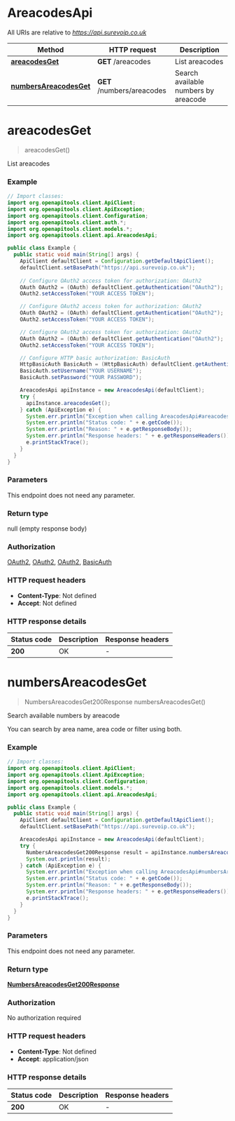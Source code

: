 # AreacodesApi

All URIs are relative to *https://api.surevoip.co.uk*

| Method | HTTP request | Description |
|------------- | ------------- | -------------|
| [**areacodesGet**](AreacodesApi.md#areacodesGet) | **GET** /areacodes | List areacodes |
| [**numbersAreacodesGet**](AreacodesApi.md#numbersAreacodesGet) | **GET** /numbers/areacodes | Search available numbers by areacode |


<a id="areacodesGet"></a>
# **areacodesGet**
> areacodesGet()

List areacodes

### Example
```java
// Import classes:
import org.openapitools.client.ApiClient;
import org.openapitools.client.ApiException;
import org.openapitools.client.Configuration;
import org.openapitools.client.auth.*;
import org.openapitools.client.models.*;
import org.openapitools.client.api.AreacodesApi;

public class Example {
  public static void main(String[] args) {
    ApiClient defaultClient = Configuration.getDefaultApiClient();
    defaultClient.setBasePath("https://api.surevoip.co.uk");
    
    // Configure OAuth2 access token for authorization: OAuth2
    OAuth OAuth2 = (OAuth) defaultClient.getAuthentication("OAuth2");
    OAuth2.setAccessToken("YOUR ACCESS TOKEN");

    // Configure OAuth2 access token for authorization: OAuth2
    OAuth OAuth2 = (OAuth) defaultClient.getAuthentication("OAuth2");
    OAuth2.setAccessToken("YOUR ACCESS TOKEN");

    // Configure OAuth2 access token for authorization: OAuth2
    OAuth OAuth2 = (OAuth) defaultClient.getAuthentication("OAuth2");
    OAuth2.setAccessToken("YOUR ACCESS TOKEN");

    // Configure HTTP basic authorization: BasicAuth
    HttpBasicAuth BasicAuth = (HttpBasicAuth) defaultClient.getAuthentication("BasicAuth");
    BasicAuth.setUsername("YOUR USERNAME");
    BasicAuth.setPassword("YOUR PASSWORD");

    AreacodesApi apiInstance = new AreacodesApi(defaultClient);
    try {
      apiInstance.areacodesGet();
    } catch (ApiException e) {
      System.err.println("Exception when calling AreacodesApi#areacodesGet");
      System.err.println("Status code: " + e.getCode());
      System.err.println("Reason: " + e.getResponseBody());
      System.err.println("Response headers: " + e.getResponseHeaders());
      e.printStackTrace();
    }
  }
}
```

### Parameters
This endpoint does not need any parameter.

### Return type

null (empty response body)

### Authorization

[OAuth2](../README.md#OAuth2), [OAuth2](../README.md#OAuth2), [OAuth2](../README.md#OAuth2), [BasicAuth](../README.md#BasicAuth)

### HTTP request headers

 - **Content-Type**: Not defined
 - **Accept**: Not defined

### HTTP response details
| Status code | Description | Response headers |
|-------------|-------------|------------------|
| **200** | OK |  -  |

<a id="numbersAreacodesGet"></a>
# **numbersAreacodesGet**
> NumbersAreacodesGet200Response numbersAreacodesGet()

Search available numbers by areacode

You can search by area name, area code or filter using both. 

### Example
```java
// Import classes:
import org.openapitools.client.ApiClient;
import org.openapitools.client.ApiException;
import org.openapitools.client.Configuration;
import org.openapitools.client.models.*;
import org.openapitools.client.api.AreacodesApi;

public class Example {
  public static void main(String[] args) {
    ApiClient defaultClient = Configuration.getDefaultApiClient();
    defaultClient.setBasePath("https://api.surevoip.co.uk");

    AreacodesApi apiInstance = new AreacodesApi(defaultClient);
    try {
      NumbersAreacodesGet200Response result = apiInstance.numbersAreacodesGet();
      System.out.println(result);
    } catch (ApiException e) {
      System.err.println("Exception when calling AreacodesApi#numbersAreacodesGet");
      System.err.println("Status code: " + e.getCode());
      System.err.println("Reason: " + e.getResponseBody());
      System.err.println("Response headers: " + e.getResponseHeaders());
      e.printStackTrace();
    }
  }
}
```

### Parameters
This endpoint does not need any parameter.

### Return type

[**NumbersAreacodesGet200Response**](NumbersAreacodesGet200Response.md)

### Authorization

No authorization required

### HTTP request headers

 - **Content-Type**: Not defined
 - **Accept**: application/json

### HTTP response details
| Status code | Description | Response headers |
|-------------|-------------|------------------|
| **200** | OK |  -  |

